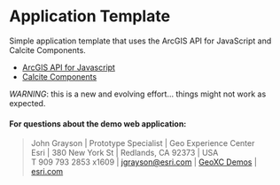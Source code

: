 # Application Template
Simple application template that uses the ArcGIS API for JavaScript and Calcite Components.

 - [ArcGIS API for Javascript](https://developers.arcgis.com/javascript/latest/api-reference/)
 - [Calcite Components](https://developers.arcgis.com/calcite-design-system/components/)

*WARNING*: this is a new and evolving effort... things might not work as expected.


#### For questions about the demo web application:
> John Grayson | Prototype Specialist | Geo Experience Center\
> Esri | 380 New York St | Redlands, CA 92373 | USA\
> T 909 793 2853 x1609 | [jgrayson@esri.com](mailto:jgrayson@esri.com?subject=Application%20Templateon%20GitHub&body=Hi%20John,%0A%20%20I%20have%20a%20quesiton%20about%20the%20Appliction%20Template%20demo.) | [GeoXC Demos](https://www.esriurl.com/GeoXCDemos) | [esri.com](https://www.esri.com)
